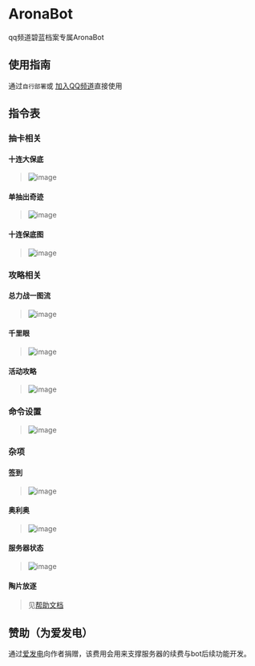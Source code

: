 # AronaBot
qq频道碧蓝档案专属AronaBot

## 使用指南
通过`自行部署`或 [加入QQ频道](https://pd.qq.com/s/76tqn5ng6)直接使用

## 指令表

### 抽卡相关
#### 十连大保底
> ![image](https://github.com/feilongproject/AronaBot/assets/43880786/31670752-989d-49bf-8d02-68ba907da0c1)

#### 单抽出奇迹
> ![image](https://github.com/feilongproject/AronaBot/assets/43880786/28385ff3-4038-4f27-b2da-fab23d72b00e)

#### 十连保底图
> ![image](https://github.com/feilongproject/AronaBot/assets/43880786/a5729f1b-c214-4810-98a8-cc16d30db52b)

### 攻略相关
#### 总力战一图流
> ![image](https://github.com/feilongproject/AronaBot/assets/43880786/bc719264-6358-421d-a862-78f2710f4e31)

#### 千里眼
> ![image](https://github.com/feilongproject/AronaBot/assets/43880786/6a191e86-9196-40f8-a382-51e5d023c1a4)

#### 活动攻略
> ![image](https://github.com/feilongproject/AronaBot/assets/43880786/b047ddf8-c7ea-4d4c-b695-36e8e2ccff37)

### 命令设置
> ![image](https://github.com/feilongproject/AronaBot/assets/43880786/8ac91e43-2e26-44cb-9692-26e07a36d380)

### 杂项
#### 签到
> ![image](https://github.com/feilongproject/AronaBot/assets/43880786/27bbe54a-23a8-4824-b214-bd1adfb413ea)

#### 奥利奥
> ![image](https://user-images.githubusercontent.com/43880786/181732877-1fc93096-7877-4907-adc0-0ebd6004240a.png)

#### 服务器状态
> ![image](https://github.com/feilongproject/AronaBot/assets/43880786/859c3656-0e70-40a4-b636-4c28fdabb023)


#### 陶片放逐
> 见[帮助文档](https://github.com/feilongproject/AronaBot/blob/main/%E9%99%B6%E7%89%87%E6%94%BE%E9%80%90%E4%BD%BF%E7%94%A8%E8%AF%B4%E6%98%8E.md)


## 赞助（为爱发电）
通过[爱发电](https://afdian.net/@feilongproject)向作者捐赠，该费用会用来支撑服务器的续费与bot后续功能开发。
